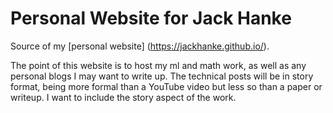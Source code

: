 # Personal Website for Jack Hanke

Source of my [personal website] (https://jackhanke.github.io/).

The point of this website is to host my ml and math work, as well as any personal blogs I may want to write up. The technical posts will be in story format, being more formal than a YouTube video but less so than a paper or writeup. I want to include the story aspect of the work. 
